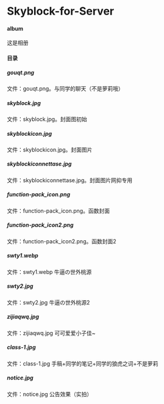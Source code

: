 # Skyblock-for-Server

#### album
这是相册

#### 目录
##### gouqt.png
文件：gouqt.png。与同学的聊天（不是萝莉哦）
##### skyblock.jpg
文件：skyblock.jpg。封面图初始
##### skyblockicon.jpg
文件：skyblockicon.jpg。封面图片
##### skyblockiconnettase.jpg
文件：skyblockiconnettase.jpg。封面图片网抑专用
##### function-pack_icon.png
文件：function-pack_icon.png。函数封面
##### function-pack_icon2.png
文件：function-pack_icon2.png。函数封面2
##### swty1.webp
文件：swty1.webp 牛逼の世外桃源
##### swty2.jpg
文件：swty2.jpg 牛逼の世外桃源2
##### zijiaqwq.jpg
文件：zijiaqwq.jpg 可可爱爱小子佳~
##### class-1.jpg
文件：class-1.jpg 手稿+同学的笔记+同学的狼虎之词+不是萝莉
##### notice.jpg
文件：notice.jpg 公告效果（实拍）
